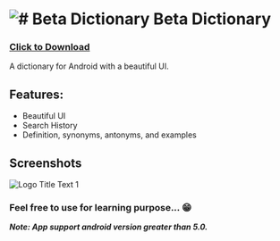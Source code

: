 #  ![# Beta Dictionary ](https://github.com/Helium-He/MyDictonary/blob/master/raw/i.png "Beta Dictonary ") Beta Dictionary

### [Click to Download](https://github.com/Helium-He/MyDictonary/raw/master/raw/MyDictionary.apk)

A dictionary for Android with a beautiful UI.

## Features:
* Beautiful UI
* Search History
* Definition, synonyms, antonyms, and examples

## Screenshots ##

![](https://github.com/Helium-He/MyDictonary/blob/master/raw/screenshots.png "Logo Title Text 1")

### Feel free to use for learning purpose... :grin:
***Note: App support android version greater than 5.0.***






